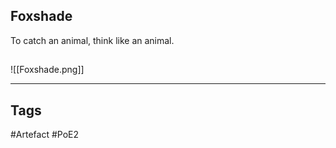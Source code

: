 ## Foxshade
To catch an animal, think like an animal.
##
![[Foxshade.png]]

---
## Tags
#Artefact
#PoE2